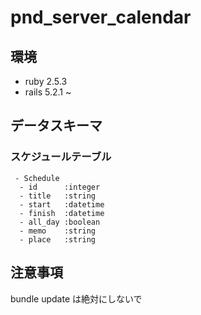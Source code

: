 # pnd_server_calendar

## 環境
- ruby 2.5.3
- rails 5.2.1 ~

## データスキーマ

### スケジュールテーブル
```
 - Schedule
  - id      :integer
  - title   :string
  - start   :datetime
  - finish  :datetime
  - all_day :boolean
  - memo    :string
  - place   :string
```

## 注意事項
 bundle update は絶対にしないで
